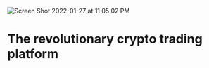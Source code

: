 ![Screen Shot 2022-01-27 at 11 05 02 PM](https://user-images.githubusercontent.com/90521128/151435577-44741b2b-ed5c-488f-8be2-bfb6f96565cf.png)


<h1> The revolutionary crypto trading platform </h1>
